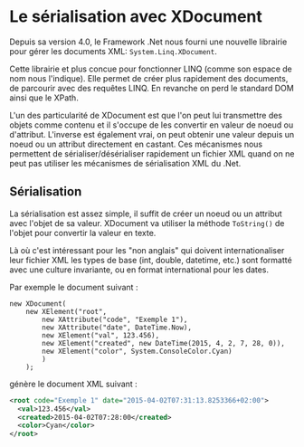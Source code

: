 ﻿# Le sérialisation avec XDocument

Depuis sa version 4.0, le Framework .Net nous fourni une nouvelle librairie pour gérer les 
documents XML: `System.Linq.XDocument`.

Cette librairie et plus concue pour fonctionner LINQ (comme son espace de nom nous l'indique). 
Elle permet de créer plus rapidement des documents, de parcourir avec des requêtes LINQ. En 
revanche on perd le standard DOM ainsi que le XPath.

L'un des particularité de XDocument est que l'on peut lui transmettre des objets comme
contenu et il s'occupe de les convertir en valeur de noeud ou d'attribut. L'inverse est également
vrai, on peut obtenir une valeur depuis un noeud ou un attribut directement en castant. Ces 
mécanismes nous permettent de sérialiser/désérialiser rapidement un fichier XML quand on
ne peut pas utiliser les mécanismes de sérialisation XML du .Net.

## Sérialisation

La sérialisation est assez simple, il suffit de créer un noeud ou un attribut avec l'objet
de sa valeur. XDocument va utiliser la méthode `ToString()` de l'objet pour convertir la
valeur en texte.

Là où c'est intéressant pour les "non anglais" qui doivent internationaliser leur fichier XML
les types de base (int, double, datetime, etc.) sont formatté avec une culture invariante, ou
en format international pour les dates.

Par exemple le document suivant :

``` CSharp
new XDocument(
    new XElement("root",
        new XAttribute("code", "Exemple 1"),
        new XAttribute("date", DateTime.Now),
        new XElement("val", 123.456),
        new XElement("created", new DateTime(2015, 4, 2, 7, 28, 0)),
        new XElement("color", System.ConsoleColor.Cyan)
        )
    );
```

génère le document XML suivant :

``` XML
<root code="Exemple 1" date="2015-04-02T07:31:13.8253366+02:00">
  <val>123.456</val>
  <created>2015-04-02T07:28:00</created>
  <color>Cyan</color>
</root>
```


